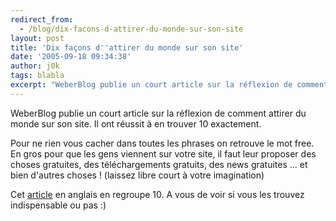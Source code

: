 ```yaml
---
redirect_from:
  - /blog/dix-facons-d-attirer-du-monde-sur-son-site
layout: post
title: 'Dix façons d''attirer du monde sur son site'
date: '2005-09-18 09:34:38'
author: j0k
tags: blabla
excerpt: "WeberBlog publie un court article sur la réflexion de comment attirer du monde sur son site. Il ont réussit à en trouver 10 exactement.     \nPour ne rien vous cacher dans toutes les phrases on retrouve le mot free. En gros pour que les gens viennent sur votre site, il faut leur proposer des choses gratuites, des téléchargements gratuits, des news gratuites ... et      …"
---
```


WeberBlog publie un court article sur la réflexion de comment attirer du monde sur son site. Il ont réussit à en trouver 10 exactement.

Pour ne rien vous cacher dans toutes les phrases on retrouve le mot free. En gros pour que les gens viennent sur votre site, il faut leur proposer des choses gratuites, des téléchargements gratuits, des news gratuites ... et bien d'autres choses ! (laissez libre court à votre imagination)

Cet [article](http://www.weberblog.com/article.php?story=20050915095833931) en anglais en regroupe 10. A vous de voir si vous les trouvez indispensable ou pas :)
